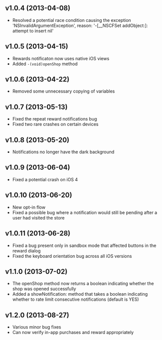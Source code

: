 ## v1.0.4 (2013-04-08)

  * Resolved a potential race condition causing the exception 'NSInvalidArgumentException', reason: '-[__NSCFSet addObject:]: attempt to insert nil'

## v1.0.5 (2013-04-15)

  * Rewards notificaton now uses native iOS views
  * Added `-(void)openShop` method

## v1.0.6 (2013-04-22)

  * Removed some unnecessary copying of variables

## v1.0.7 (2013-05-13)

  * Fixed the repeat reward notifications bug
  * Fixed two rare crashes on certain devices

## v1.0.8 (2013-05-20)

  * Notifications no longer have the dark background

## v1.0.9 (2013-06-04)

  * Fixed a potential crash on iOS 4

## v1.0.10 (2013-06-20)

  * New opt-in flow
  * Fixed a possible bug where a notification would still be pending after a user had visited the store

## v1.0.11 (2013-06-28)

  * Fixed a bug present only in sandbox mode that affected buttons in the reward dialog
  * Fixed the keyboard orientation bug across all iOS versions

## v1.1.0 (2013-07-02)

  * The openShop method now returns a boolean indicating whether the shop was opened successfully
  * Added a showNotification: method that takes a boolean indicating whether to rate limit consecutive notifications (default is YES)

## v1.2.0 (2013-08-27)

  * Various minor bug fixes
  * Can now verify in-app purchases and reward appropriately
